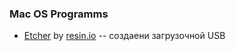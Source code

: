 ### Mac OS Programms
* [Etcher](https://etcher.io) by [resin.io](https://resin.io) -- создаени загрузочной USB
